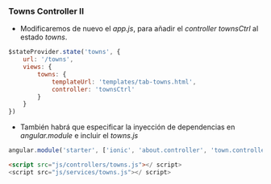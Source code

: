 ### Towns Controller II

- Modificaremos de nuevo el *app.js*, para añadir el *controller townsCtrl* al estado *towns*.

```javascript
$stateProvider.state('towns', {
    url: '/towns',
    views: {
        towns: {
            templateUrl: 'templates/tab-towns.html',
            controller: 'townsCtrl'
        }
    }
})
```

- También habrá que especificar la inyección de dependencias en *angular.module* e incluir el *towns.js*

```javascript
angular.module('starter', ['ionic', 'about.controller', 'town.controller', 'town.service'])
```

```html
<script src="js/controllers/towns.js"></ script>
<script src="js/services/towns.js"></ script>
```
